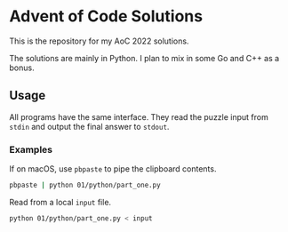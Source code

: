 # Advent of Code Solutions
This is the repository for my AoC 2022 solutions.

The solutions are mainly in Python. I plan to mix in some Go and C++ as a bonus.

## Usage
All programs have the same interface. They read the puzzle input from `stdin` and output the final answer to `stdout`.

### Examples 
If on macOS, use `pbpaste` to pipe the clipboard contents. 
```bash
pbpaste | python 01/python/part_one.py
```

Read from a local `input` file.
```bash
python 01/python/part_one.py < input
```

